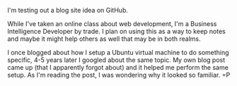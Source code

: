 I'm testing out a blog site idea on GitHub.

While I've taken an online class about web development, I'm a Business Intelligence Developer by trade. I plan on using this as a way to keep notes and maybe it might help others as well that may be in both realms.

I once blogged about how I setup a Ubuntu virtual machine to do something specific, 4-5 years later I googled about the same topic.  My own blog post came up (that I apparently forgot about) and it helped me perform the same setup.  As I'm reading the post, I was wondering why it looked so familiar.  =P
